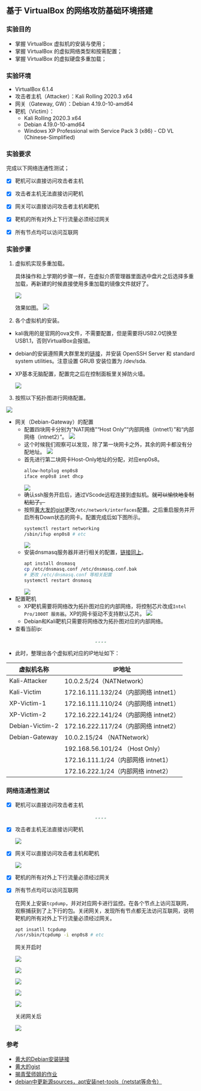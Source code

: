 ## 基于 VirtualBox 的网络攻防基础环境搭建

### 实验目的
- 掌握 VirtualBox 虚拟机的安装与使用；
- 掌握 VirtualBox 的虚拟网络类型和按需配置；
- 掌握 VirtualBox 的虚拟硬盘多重加载；
### 实验环境

- VirtualBox 6.1.4
- 攻击者主机（Attacker）：Kali Rolling 2020.3 x64
- 网关（Gateway, GW）：Debian 4.19.0-10-amd64
- 靶机（Victim）：
  - Kali Rolling 2020.3 x64 
  - Debian 4.19.0-10-amd64 
  - Windows XP Professional with Service Pack 3 (x86) - CD VL (Chinese-Simplified)

### 实验要求

完成以下网络连通性测试；
- [x] 靶机可以直接访问攻击者主机
- [x] 攻击者主机无法直接访问靶机
- [x] 网关可以直接访问攻击者主机和靶机
- [x] 靶机的所有对外上下行流量必须经过网关
- [x] 所有节点均可以访问互联网


### 实验步骤

1. 虚拟机实现多重加载。

    具体操作和上学期的步骤一样，在虚拟介质管理器里面选中盘片之后选择多重加载，再新建的时候直接使用多重加载的镜像文件就好了。

    ![](imgs/multi.png)

    效果如图。
    ![](imgs/twokali.png)

2. 各个虚拟机的安装。
   
- kali我用的是官网的ova文件，不需要配置，但是需要将USB2.0切换至USB1.1，否则VirtualBox会报错。
- debian的安装遵照黄大群里发的[链接](https://phoenixnap.com/kb/how-to-install-debian-10-buster)，并安装 OpenSSH Server 和 standard system utilities。注意设置 GRUB 安装位置为 /dev/sda.
- XP基本无脑配置，配置完之后在控制面板里关掉防火墙。

    ![](imgs/all.png)

3. 按照以下拓扑图进行网络配置。
   
  ![](imgs/map.PNG)

- 网关（Debian-Gateway）的配置
  - 配置四块网卡分别为"NAT网络"“Host Only”“内部网络（intnet1）”和“内部网络（intnet2）”。
  ![](imgs/gateway_network.png)
  - 这个时候我们观察可以发现，除了第一块网卡之外，其余的网卡都没有分配地址。
  ![](imgs/debian_gw_initnet.png)
  - 首先进行第二块网卡Host-Only地址的分配，对应enp0s8。
    ```bash
    allow-hotplug enp0s8
    iface enp0s8 inet dhcp
    ```
    ![](imgs/enp0s8.png)
  - 确认ssh服务开启后，通过VScode远程连接到虚拟机。~~就可以愉快地复制粘贴了。~~
  - 按照[黄大发的gist](https://gist.github.com/c4pr1c3/8d1a4525aa525fabcbfb25fad9718db1)更改`/etc/network/interfaces`配置。之后重启服务并开启所有Down状态的网卡。配置完成后如下图所示。
    ```bash
    systemctl restart networking
    /sbin/ifup enp0s8 # etc
    ```
    ![](imgs/enp0sAll.png)
  - 安装dnsmasq服务器并进行相关的配置，[链接同上](https://gist.github.com/c4pr1c3/8d1a4525aa525fabcbfb25fad9718db1)。
    ```bash
    apt install dnsmasq
    cp /etc/dnsmasq.conf /etc/dnsmasq.conf.bak
    # 更改 /etc/dnsmasq.conf 等相关配置
    systemctl restart dnsmasq
    ```
    ![](imgs/dnsmasq.png)
- 配置靶机
  - XP靶机需要将网络改为拓扑图对应的内部网络，将控制芯片改成`Intel Pro/1000T 服务器`。XP的网卡驱动不支持默认芯片。
  ![](imgs/XP-network.png)
  - Debian和Kali靶机只需要将网络改为拓扑图对应的内部网络。
- 查看当前ip:


<center>
<figure>
<img src="imgs/kali_attacker_ip.png"  style="zoom: 25%;"/>
<img src="imgs/kali_victim_ip.png"  style="zoom: 25%;"/>
<img src="imgs/xp1_ip.png"  style="zoom: 25%;"/>
<img src="imgs/xp2_ip.png"  style="zoom: 25%;"/>
</figure>
</center>

- 此时，整理出各个虚拟机对应的IP地址如下：
  
| 虚拟机名称      | IP地址                                |
| --------------- | ------------------------------------- |
| Kali-Attacker   | 10.0.2.5/24（NATNetwork）             |
| Kali-Victim     | 172.16.111.132/24（内部网络 intnet1） |
| XP-Victim-1     | 172.16.111.110/24（内部网络 intnet1） |
| XP-Victim-2     | 172.16.222.141/24（内部网络 intnet2） |
| Debian-Victim-2 | 172.16.222.117/24（内部网络 intnet2） |
| Debian-Gateway  | 10.0.2.15/24 （NATNetwork）           |
|                 | 192.168.56.101/24 （Host Only）       |
|                 | 172.16.111.1/24（内部网络 intnet1）   |
|                 | 172.16.222.1/24（内部网络 intnet2）   |


### 网络连通性测试

- [x] 靶机可以直接访问攻击者主机

<center>
<figure>
<img src="imgs/VpingA1.png"  style="zoom: 25%;"/>
<img src="imgs/VpingA2.png"  style="zoom: 25%;"/>
<img src="imgs/VpingA3.png"  style="zoom: 25%;"/>
<img src="imgs/VpingA4.png"  style="zoom: 25%;"/>
</figure>
</center>

- [x] 攻击者主机无法直接访问靶机

  ![](imgs/ping_false.png)

- [x] 网关可以直接访问攻击者主机和靶机

  ![](imgs/ping_true.png)
- [x] 靶机的所有对外上下行流量必须经过网关
- [x] 所有节点均可以访问互联网

  
  在网关上安装`tcpdump`，并对对应网卡进行监控。在各个节点上访问互联网，观察捕获到了上下行的包。关闭网关，发现所有节点都无法访问互联网，说明靶机的所有对外上下行流量必须经过网关。

  ```bash
  apt insatll tcpdump
  /usr/sbin/tcpdump -i enp0s8 # etc
  ```
  网关开启时

  ![](imgs/kali_attacker_internet.png)

  ![](imgs/kali_victim_internet.png)

  ![](imgs/debian-internet.png)

  ![](imgs/xp-victim-1-internet.png)

  ![](imgs/xp-victim-2-internet.png)

  关闭网关后

  ![](imgs/all_ping-false.png)

### 参考

- [黄大的Debian安装链接](https://phoenixnap.com/kb/how-to-install-debian-10-buster)
- [黄大的gist](https://gist.github.com/c4pr1c3/8d1a4525aa525fabcbfb25fad9718db1)
- [揭青莹师姐的作业](https://github.com/CUCCS/2019-NS-Public-YanhuiJessica/tree/ns0x01/ns-0x01)
- [debian中更新源sources，apt安装net-tools（netstat等命令）](https://blog.csdn.net/misisippi68/article/details/105012605/)

